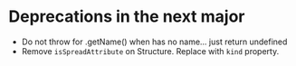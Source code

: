 ﻿# Deprecations in the next major

* Do not throw for .getName() when has no name... just return undefined
* Remove `isSpreadAttribute` on Structure. Replace with `kind` property.
